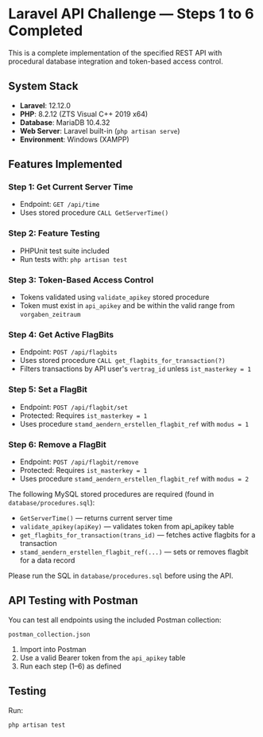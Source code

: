 # Laravel API Challenge — Steps 1 to 6 Completed

This is a complete implementation of the specified REST API with procedural database integration and token-based access control.

## System Stack

- **Laravel**: 12.12.0
- **PHP**: 8.2.12 (ZTS Visual C++ 2019 x64)
- **Database**: MariaDB 10.4.32
- **Web Server**: Laravel built-in (`php artisan serve`)
- **Environment**: Windows (XAMPP)

## Features Implemented

### Step 1: Get Current Server Time
- Endpoint: `GET /api/time`
- Uses stored procedure `CALL GetServerTime()`

### Step 2: Feature Testing
- PHPUnit test suite included
- Run tests with: `php artisan test`

### Step 3: Token-Based Access Control
- Tokens validated using `validate_apikey` stored procedure
- Token must exist in `api_apikey` and be within the valid range from `vorgaben_zeitraum`

### Step 4: Get Active FlagBits
- Endpoint: `POST /api/flagbits`
- Uses stored procedure `CALL get_flagbits_for_transaction(?)`
- Filters transactions by API user's `vertrag_id` unless `ist_masterkey = 1`

### Step 5: Set a FlagBit
- Endpoint: `POST /api/flagbit/set`
- Protected: Requires `ist_masterkey = 1`
- Uses procedure `stamd_aendern_erstellen_flagbit_ref` with `modus = 1`

### Step 6: Remove a FlagBit
- Endpoint: `POST /api/flagbit/remove`
- Protected: Requires `ist_masterkey = 1`
- Uses procedure `stamd_aendern_erstellen_flagbit_ref` with `modus = 2`

The following MySQL stored procedures are required (found in `database/procedures.sql`):

- `GetServerTime()` — returns current server time
- `validate_apikey(apiKey)` — validates token from api_apikey table
- `get_flagbits_for_transaction(trans_id)` — fetches active flagbits for a transaction
- `stamd_aendern_erstellen_flagbit_ref(...)` — sets or removes flagbit for a data record

Please run the SQL in `database/procedures.sql` before using the API.

## API Testing with Postman

You can test all endpoints using the included Postman collection:

 `postman_collection.json`

1. Import into Postman
2. Use a valid Bearer token from the `api_apikey` table
3. Run each step (1–6) as defined

## Testing

Run:
```bash
php artisan test
